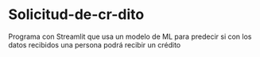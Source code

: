 # Solicitud-de-cr-dito
Programa con Streamlit que usa un modelo de ML para predecir si con los datos recibidos una persona podrá recibir un crédito

